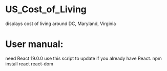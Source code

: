 # US_Cost_of_Living
displays cost of living around DC, Maryland, Virginia

# User manual: 
need React 19.0.0
use this script to update if you already have React.
npm install react react-dom
